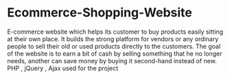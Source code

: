 # Ecommerce-Shopping-Website

E-commerce website which helps its customer to buy products easily sitting at their own place. 
It builds the strong platform for vendors or any ordinary people to sell their old or used products directly to the customers.
The goal of the website is to earn a bit of cash by selling something that he no longer needs, another can save money by buying it second-hand instead of new.
PHP , jQuery , Ajax used for the project

